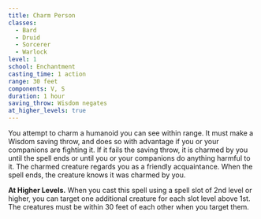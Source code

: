 ```yaml
---
title: Charm Person
classes:
  - Bard
  - Druid
  - Sorcerer
  - Warlock
level: 1
school: Enchantment
casting_time: 1 action
range: 30 feet
components: V, S
duration: 1 hour
saving_throw: Wisdom negates
at_higher_levels: true
---
```


You attempt to charm a humanoid you can see within range. It must make a Wisdom saving throw, and does so with advantage if you or your companions are fighting it. If it fails the saving throw, it is charmed by you until the spell ends or until you or your companions do anything harmful to it. The charmed creature regards you as a friendly acquaintance. When the spell ends, the creature knows it was charmed by you.

**At Higher Levels.** When you cast this spell using a spell slot of 2nd level or higher, you can target one additional creature for each slot level above 1st. The creatures must be within 30 feet of each other when you target them.
